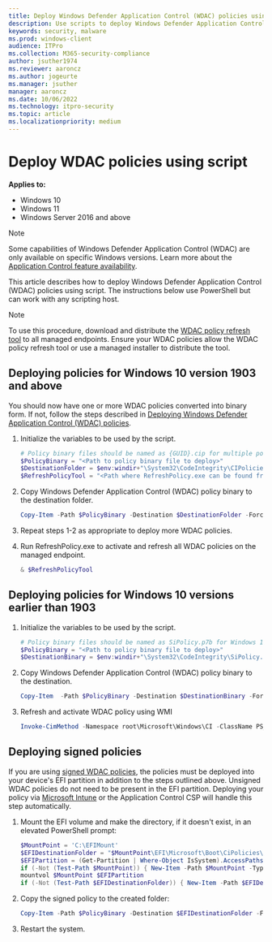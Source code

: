 ```yaml
---
title: Deploy Windows Defender Application Control (WDAC) policies using script (Windows)
description: Use scripts to deploy Windows Defender Application Control (WDAC) policies. Learn how with this step-by-step guide.
keywords: security, malware
ms.prod: windows-client
audience: ITPro
ms.collection: M365-security-compliance
author: jsuther1974
ms.reviewer: aaroncz
ms.author: jogeurte
ms.manager: jsuther
manager: aaroncz
ms.date: 10/06/2022
ms.technology: itpro-security
ms.topic: article
ms.localizationpriority: medium
---
```


# Deploy WDAC policies using script

**Applies to:**

- Windows 10
- Windows 11
- Windows Server 2016 and above

>[!NOTE]
>Some capabilities of Windows Defender Application Control (WDAC) are only available on specific Windows versions. Learn more about the [Application Control feature availability](/windows/security/threat-protection/windows-defender-application-control/feature-availability).

This article describes how to deploy Windows Defender Application Control (WDAC) policies using script. The instructions below use PowerShell but can work with any scripting host.

> [!NOTE]
> To use this procedure, download and distribute the [WDAC policy refresh tool](https://aka.ms/refreshpolicy) to all managed endpoints. Ensure your WDAC policies allow the WDAC policy refresh tool or use a managed installer to distribute the tool.

## Deploying policies for Windows 10 version 1903 and above

You should now have one or more WDAC policies converted into binary form. If not, follow the steps described in [Deploying Windows Defender Application Control (WDAC) policies](/windows/security/threat-protection/windows-defender-application-control/windows-defender-application-control-deployment-guide).

1. Initialize the variables to be used by the script.

    ```powershell
    # Policy binary files should be named as {GUID}.cip for multiple policy format files (where {GUID} = <PolicyId> from the Policy XML)
    $PolicyBinary = "<Path to policy binary file to deploy>"
    $DestinationFolder = $env:windir+"\System32\CodeIntegrity\CIPolicies\Active\"
    $RefreshPolicyTool = "<Path where RefreshPolicy.exe can be found from managed endpoints>"
    ```

2. Copy Windows Defender Application Control (WDAC) policy binary to the destination folder.

   ```powershell
   Copy-Item -Path $PolicyBinary -Destination $DestinationFolder -Force
   ```

3. Repeat steps 1-2 as appropriate to deploy more WDAC policies.
4. Run RefreshPolicy.exe to activate and refresh all WDAC policies on the managed endpoint.

   ```powershell
   & $RefreshPolicyTool
   ```

## Deploying policies for Windows 10 versions earlier than 1903

1. Initialize the variables to be used by the script.

    ```powershell
    # Policy binary files should be named as SiPolicy.p7b for Windows 10 versions earlier than 1903
    $PolicyBinary = "<Path to policy binary file to deploy>"
    $DestinationBinary = $env:windir+"\System32\CodeIntegrity\SiPolicy.p7b"
    ```

2. Copy Windows Defender Application Control (WDAC) policy binary to the destination.

   ```powershell
   Copy-Item  -Path $PolicyBinary -Destination $DestinationBinary -Force
   ```

3. Refresh and activate WDAC policy using WMI

   ```powershell
   Invoke-CimMethod -Namespace root\Microsoft\Windows\CI -ClassName PS_UpdateAndCompareCIPolicy -MethodName Update -Arguments @{FilePath = $DestinationBinary}
   ```

## Deploying signed policies

If you are using [signed WDAC policies](/windows/security/threat-protection/windows-defender-application-control/use-signed-policies-to-protect-windows-defender-application-control-against-tampering), the policies must be deployed into your device's EFI partition in addition to the steps outlined above. Unsigned WDAC policies do not need to be present in the EFI partition. Deploying your policy via [Microsoft Intune](/windows/security/threat-protection/windows-defender-application-control/deploy-windows-defender-application-control-policies-using-intune) or the Application Control CSP will handle this step automatically. 

1. Mount the EFI volume and make the directory, if it doesn't exist, in an elevated PowerShell prompt: 

    ```powershell
   $MountPoint = 'C:\EFIMount'
   $EFIDestinationFolder = "$MountPoint\EFI\Microsoft\Boot\CiPolicies\Active"
   $EFIPartition = (Get-Partition | Where-Object IsSystem).AccessPaths[0]
   if (-Not (Test-Path $MountPoint)) { New-Item -Path $MountPoint -Type Directory -Force }
   mountvol $MountPoint $EFIPartition
   if (-Not (Test-Path $EFIDestinationFolder)) { New-Item -Path $EFIDestinationFolder -Type Directory -Force }
    ```

2. Copy the signed policy to the created folder:

    ```powershell
   Copy-Item -Path $PolicyBinary -Destination $EFIDestinationFolder -Force
    ```

3. Restart the system.
